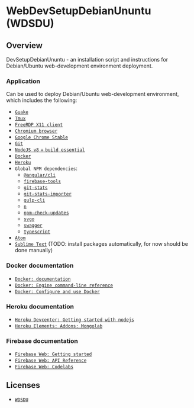 # WebDevSetupDebianUnuntu (WDSDU)

## Overview

DevSetupDebianUnuntu - an installation script and instructions for Debian/Ubuntu web-development environment deployment.

### Application

Can be used to deploy Debian/Ubuntu web-development environment, which includes the following:

- [`Guake`](http://guake-project.org/)
- [`Tmux`](https://en.wikipedia.org/wiki/Tmux)
- [`FreeRDP X11 client`](https://github.com/FreeRDP/FreeRDP/tree/master/client/X11)
- [`Chromium browser`](https://www.chromium.org/)
- [`Google Chrome Stable`](https://www.google.com/chrome/index.html)
- [`Git`](https://git-scm.com/)
- [`NodeJS v8` + `build essential`](https://nodejs.org/en/)
- [`Docker`](https://www.docker.com/)
- [`Heroku`](https://www.heroku.com/)
- `Global NPM dependencies`:
  - [`@angular/cli`](https://cli.angular.io/)
  - [`firebase-tools`](https://firebase.google.com/docs/cli/)
  - [`git-stats`](https://github.com/IonicaBizau/git-stats)
  - [`git-stats-importer`](https://github.com/IonicaBizau/git-stats-importer)
  - [`gulp-cli`](https://github.com/gulpjs/gulp-cli)
  - [`n`](https://github.com/tj/n)
  - [`npm-check-updates`](https://github.com/tjunnone/npm-check-updates)
  - [`svgo`](https://github.com/svg/svgo)
  - [`swagger`](https://swagger.io/)
  - [`typescript`](https://www.typescriptlang.org/)
- [`Atom`](https://atom.io/)
- [`Sublime Text`](https://www.sublimetext.com/3) (TODO: install packages automatically, for now should be done manually)

### Docker documentation

* [`Docker: documentation`](https://docs.docker.com)
* [`Docker: Engine command-line reference`](https://docs.docker.com/engine/reference/commandline/docker/)
* [`Docker: Configure and use Docker`](https://docs.docker.com/engine/reference/commandline/docker/)

### Heroku documentation

* [`Heroku Devcenter: Getting started with nodejs`](https://devcenter.heroku.com/articles/getting-started-with-nodejs)
* [`Heroku Elements: Addons: Mongolab`](https://elements.heroku.com/addons/mongolab)

### Firebase documentation

* [`Firebase Web: Getting started`](https://firebase.google.com/docs/web/setup)
* [`Firebase Web: API Reference`](https://firebase.google.com/docs/reference/js/)
* [`Firebase Web: Codelabs`](https://codelabs.developers.google.com/codelabs/firebase-web/#0)

## Licenses

* [`WDSDU`](LICENSE)

